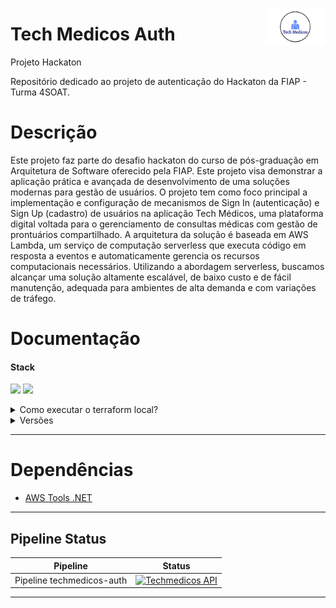 <p dir="auto"><img src="https://github.com/g12-4soat/techmedicos-auth/blob/main/docs/hackaton/Imagem/logo-techmedicos.png" alt="TECHMEDICOS" title="TECHMEDICOS" align="right" height="60" style="max-width: 100%;"></p>

# Tech Medicos Auth
Projeto Hackaton

Repositório dedicado ao projeto de autenticação do Hackaton da FIAP - Turma 4SOAT.

# Descrição

Este projeto faz parte do desafio hackaton do curso de pós-graduação em Arquitetura de Software oferecido pela FIAP. Este projeto visa demonstrar a aplicação prática e avançada de desenvolvimento de uma soluções modernas para gestão de usuários. O projeto tem como foco principal a implementação e configuração de mecanismos de Sign In (autenticação) e Sign Up (cadastro) de usuários na aplicação Tech Médicos, uma plataforma digital voltada para o gerenciamento de consultas médicas com gestão de prontuários compartilhado.
A arquitetura da solução é baseada em AWS Lambda, um serviço de computação serverless que executa código em resposta a eventos e automaticamente gerencia os recursos computacionais necessários. Utilizando a abordagem serverless, buscamos alcançar uma solução altamente escalável, de baixo custo e de fácil manutenção, adequada para ambientes de alta demanda e com variações de tráfego.
# Documentação

<h4 tabindex="-1" dir="auto" data-react-autofocus="true">Stack</h4>

<p>
  <a target="_blank" rel="noopener noreferrer nofollow" href="https://camo.githubusercontent.com/71ae40a5c68bd66e1cb3813f84a5b71dd3c270c8f2506143d33be1c23f0b0783/68747470733a2f2f696d672e736869656c64732e696f2f62616467652f2e4e45542d3531324244343f7374796c653d666f722d7468652d6261646765266c6f676f3d646f746e6574266c6f676f436f6c6f723d7768697465"><img src="https://camo.githubusercontent.com/71ae40a5c68bd66e1cb3813f84a5b71dd3c270c8f2506143d33be1c23f0b0783/68747470733a2f2f696d672e736869656c64732e696f2f62616467652f2e4e45542d3531324244343f7374796c653d666f722d7468652d6261646765266c6f676f3d646f746e6574266c6f676f436f6c6f723d7768697465" data-canonical-src="https://img.shields.io/badge/.NET-512BD4?style=for-the-badge&amp;logo=dotnet&amp;logoColor=white" style="max-width: 100%;"></a>
  <a target="_blank" rel="noopener noreferrer nofollow" href="https://camo.githubusercontent.com/ffd9b9f100120fd49ebdbe8064adec834a0927f7be93551d12804c85fb92a298/68747470733a2f2f696d672e736869656c64732e696f2f62616467652f432532332d3233393132303f7374796c653d666f722d7468652d6261646765266c6f676f3d637368617270266c6f676f436f6c6f723d7768697465"><img src="https://camo.githubusercontent.com/ffd9b9f100120fd49ebdbe8064adec834a0927f7be93551d12804c85fb92a298/68747470733a2f2f696d672e736869656c64732e696f2f62616467652f432532332d3233393132303f7374796c653d666f722d7468652d6261646765266c6f676f3d637368617270266c6f676f436f6c6f723d7768697465" data-canonical-src="https://img.shields.io/badge/CSHARP-6A5ACD.svg?style=for-the-badge&amp;logo=csharp&amp;logoColor=white" style="max-width: 100%;"></a>
</p>

<details>
  <summary>Como executar o terraform local?</summary>
  
## Executando o Projeto
O procedimento para executar o Terraform local é simples e leva poucos passos: 

1. Clone o repositório: _[https://github.com/g12-4soat/techmedicos-auth](https://github.com/g12-4soat/techmedicos-auth.git)_
 
1. Abra a pasta via linha de comando no diretório escolhido no **passo 1**. _Ex.: c:\> cd “c:/techmedicos-auth”_

## Gerando zip das functions .NET
Da raiz do repositório, execute os seguintes comandos no terminal:

### Instalando Tools .NET AWS Lambda 
> c:\techmedicos-auth> dotnet tool install -g Amazon.Lambda.Tools

### Gerando zip das functions .NET
> c:\techmedicos-auth> dotnet lambda package --project-location  src/Serverless/TechMedicosAuth/ --output-package src/Serverless/auth_techmedicos.zip --configuration Release --framework net8.0


## Rodando Terraform

1. Clone o repositório: _[https://github.com/g12-4soat/techmedicos-iac](https://github.com/g12-4soat/techmedicos-iac.git)_
 
1. Da raiz do repositório, entre no diretório ./src/terraform-api-gateway (onde se encontram todos os scripts Terraform necessários para este projeto), e execute os seguintes comandos no terminal:

### Iniciando o Terraform 
> c:\techmedicos-iac/src/terraform-api-gateway> terraform init

### Validando script Terraform
> c:\techmedicos-iac/src/terraform-api-gateway> terraform validate

### Verificando plano de implantação do script 
> c:\techmedicos-iac/src/terraform-api-gateway> terraform plan

### Aplicando plano de implantação do script 
> c:\techmedicos-iac/src/terraform-api-gateway> terraform apply

## Postman 
Para importar as collections do postman, basta acessar os links a seguir:
- Collection: https://github.com/g12-4soat/techmedicos-auth/blob/main/docs/hackaton/techmedicosauth.postman_collection.json
- Local Environment: https://github.com/g12-4soat/techmedicos-auth/blob/main/docs/hackaton/TechMedicos.postman_environment.json

> Quando uma nova instância do API Gateway é criada, uma nova URL é gerada, exigindo a atualização manual da URL na Enviroment do Postman.
  ---

</details>

<details>
  <summary>Versões</summary>

## Software
- C-Sharp - 12.0
- .NET - 8.0
</details>

---
# Dependências
- [AWS Tools .NET](https://aws.amazon.com/pt/sdk-for-net/)

---

## Pipeline Status
| Pipeline | Status |
| --- | --- | 
| Pipeline techmedicos-auth | [![Techmedicos API](https://github.com/g12-4soat/techmedicos-auth/actions/workflows/pipeline.yml/badge.svg)](https://github.com/g12-4soat/techmedicos-auth/actions/workflows/pipeline.yml)

---

